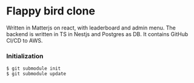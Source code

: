 # Flappy bird clone
Written in Matterjs on react, with leaderboard and admin menu. The backend is written in TS in Nestjs and Postgres as DB. It contains GitHub CI/CD to AWS.

### Initialization
```
$ git submodule init
$ git submodule update
```